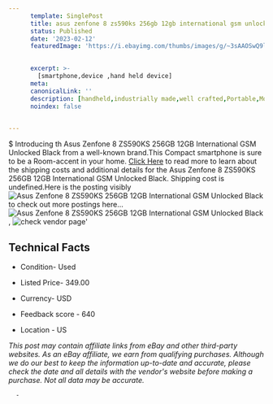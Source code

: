 ```yaml
---
      template: SinglePost
      title: asus zenfone 8 zs590ks 256gb 12gb international gsm unlocked black
      status: Published
      date: '2023-02-12'
      featuredImage: 'https://i.ebayimg.com/thumbs/images/g/~3sAAOSwQ9ljnP2x/s-l225.jpg'
       

      excerpt: >-
        [smartphone,device ,hand held device]
      meta:
      canonicalLink: ''
      description: [handheld,industrially made,well crafted,Portable,Mobile,Compact,Convenient,Lightweight,Maneuverable,Man-portable,Miniature,Carriable,Hand-held,Light,Holdable,Transportable,Mobile device,Pocket-sized,On-the-go,Wireless,Cordless,Compact size,Convenient size, smartphone,device ,hand held device]
      noindex: false
      

---
```

$
      Introducing th Asus Zenfone 8 ZS590KS 256GB 12GB International GSM Unlocked Black from a well-known brand.This Compact smartphone is sure to be a Room-accent in your home. [Click Here](https://www.ebay.com/itm/165838142025?hash=item269cb93a49%3Ag%3A%7E3sAAOSwQ9ljnP2x&mkevt=1&mkcid=1&mkrid=711-53200-19255-0&campid=%253CePNCampaignId%253E&customid=%253CreferenceId%253E&toolid=10049) to read more to learn about the shipping costs and additional details for the Asus Zenfone 8 ZS590KS 256GB 12GB International GSM Unlocked Black. Shipping cost is undefined.Here is the posting visibly ![Asus Zenfone 8 ZS590KS 256GB 12GB International GSM Unlocked Black](https://i.ebayimg.com/thumbs/images/g/~3sAAOSwQ9ljnP2x/s-l225.jpg) to check out more postings here... ![Asus Zenfone 8 ZS590KS 256GB 12GB International GSM Unlocked Black](https://i.ebayimg.com/images/g/~3sAAOSwQ9ljnP2x/s-l1600.jpg), ![check vendor page](https://origin-galleryplus.ebayimg.com/ws/web/165838142025_2_0_1/225x225.jpg,https://origin-galleryplus.ebayimg.com/ws/web/165838142025_3_0_1/225x225.jpg,https://origin-galleryplus.ebayimg.com/ws/web/165838142025_4_0_1/225x225.jpg)'

      

 ## Technical Facts 



     
      

 - Condition- Used 


      

 - Listed Price- 349.00 


      

 - Currency- USD 


      

 - Feedback score - 640 


      

 - Location - US 


      
      

 *_This post may contain affiliate links from eBay and other third-party websites. As an eBay affiliate, we earn from qualifying purchases. Although we do our best to keep the information up-to-date and accurate, please check the date and all details with the vendor's website before making a purchase. Not all data may be accurate._*




      -
